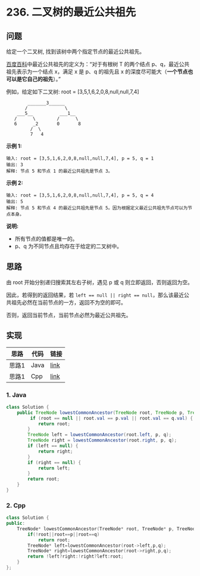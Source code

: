 # 236. 二叉树的最近公共祖先

## 问题

给定一个二叉树, 找到该树中两个指定节点的最近公共祖先。

[百度百科](https://baike.baidu.com/item/%E6%9C%80%E8%BF%91%E5%85%AC%E5%85%B1%E7%A5%96%E5%85%88/8918834?fr=aladdin)中最近公共祖先的定义为：“对于有根树 T 的两个结点 p、q，最近公共祖先表示为一个结点 x，满足 x 是 p、q 的祖先且 x 的深度尽可能大（**一个节点也可以是它自己的祖先**）。”

例如，给定如下二叉树:  root = [3,5,1,6,2,0,8,null,null,7,4]

```
        _______3______
       /              \
    ___5__          ___1__
   /      \        /      \
   6      _2       0       8
         /  \
         7   4
```

**示例 1:**

```
输入: root = [3,5,1,6,2,0,8,null,null,7,4], p = 5, q = 1
输出: 3
解释: 节点 5 和节点 1 的最近公共祖先是节点 3。
```

**示例 2:**

```
输入: root = [3,5,1,6,2,0,8,null,null,7,4], p = 5, q = 4
输出: 5
解释: 节点 5 和节点 4 的最近公共祖先是节点 5。因为根据定义最近公共祖先节点可以为节点本身。
```

**说明:**

- 所有节点的值都是唯一的。
- p、q 为不同节点且均存在于给定的二叉树中。

## 思路

由 root 开始分别递归搜索其左右子树，遇见 p 或 q 则立即返回，否则返回为空。

因此，若得到的返回结果，若 `left == null || right == null`，那么该最近公共祖先必然在当前节点的一方，返回不为空的即可。

否则，返回当前节点，当前节点必然为最近公共祖先。

## 实现

| 思路  | 代码 | 链接                  |
| ----- | ---- | --------------------- |
| 思路1 | Java | [link](Solution.java) |
| 思路1 | Cpp  | [link](Solution.cpp)  |

### 1. Java

```java
class Solution {
    public TreeNode lowestCommonAncestor(TreeNode root, TreeNode p, TreeNode q) {
         if (root == null || root.val == p.val || root.val == q.val) {
            return root;
        }
        TreeNode left = lowestCommonAncestor(root.left, p, q);
        TreeNode right = lowestCommonAncestor(root.right, p, q);
        if (left == null) {
            return right;
        }
        if (right == null) {
            return left;
        }
        return root;
    }
}
```

### 2. Cpp

```cpp
class Solution {
public:
    TreeNode* lowestCommonAncestor(TreeNode* root, TreeNode* p, TreeNode* q) {
        if(!root||root==p||root==q)
            return root;
        TreeNode* left=lowestCommonAncestor(root->left,p,q);
        TreeNode* right=lowestCommonAncestor(root->right,p,q);
        return !left?right:!right?left:root;
    }
};
```

